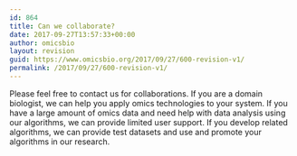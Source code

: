```yaml
---
id: 864
title: Can we collaborate?
date: 2017-09-27T13:57:33+00:00
author: omicsbio
layout: revision
guid: https://www.omicsbio.org/2017/09/27/600-revision-v1/
permalink: /2017/09/27/600-revision-v1/
---
```

Please feel free to contact us for collaborations. If you are a domain biologist, we can help you apply omics technologies to your system. If you have a large amount of omics data and need help with data analysis using our algorithms, we can provide limited user support. If you develop related algorithms, we can provide test datasets and use and promote your algorithms in our research.